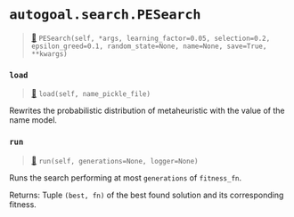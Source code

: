 # `autogoal.search.PESearch`

> [📝](https://github.com/autogal/autogoal/blob/master/autogoal/search/_pge.py#L13)
> `PESearch(self, *args, learning_factor=0.05, selection=0.2, epsilon_greed=0.1, random_state=None, name=None, save=True, **kwargs)`

### `load`

> [📝](https://github.com/autogoal/autogoal/blob/master/autogoal/search/_pge.py#L62)
> `load(self, name_pickle_file)`

Rewrites the probabilistic distribution of metaheuristic with the value of the name model.
        
### `run`

> [📝](https://github.com/autogoal/autogoal/blob/master/autogoal/search/_base.py#L50)
> `run(self, generations=None, logger=None)`

Runs the search performing at most `generations` of `fitness_fn`.

Returns:
    Tuple `(best, fn)` of the best found solution and its corresponding fitness.
